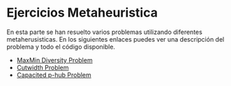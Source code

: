# Ejercicios Metaheuristica

En esta parte se han resuelto varios problemas utilizando diferentes metaherusisticas. En los siguientes enlaces puedes ver una descripción del problema y todo el código disponible.

* [MaxMin Diversity Problem](/EjerciciosMetaheuristicas/src/main/java/MMDP)
* [Cutwidth Problem](/EjerciciosMetaheuristicas/src/main/java/CWP)
* [Capacited p-hub Problem](/EjerciciosMetaheuristicas/src/main/java/CPH)